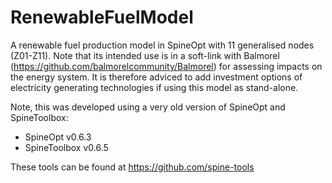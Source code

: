 # RenewableFuelModel
A renewable fuel production model in SpineOpt with 11 generalised nodes (Z01-Z11).
Note that its intended use is in a soft-link with Balmorel (https://github.com/balmorelcommunity/Balmorel) for assessing impacts on the energy system.
It is therefore adviced to add investment options of electricity generating technologies if using this model as stand-alone.

Note, this was developed using a very old version of SpineOpt and SpineToolbox:
- SpineOpt v0.6.3
- SpineToolbox v0.6.5

These tools can be found at https://github.com/spine-tools
